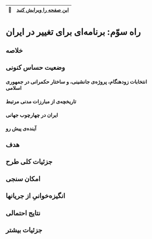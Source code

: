 <div style="text-align: right"> 

| :memo:        | [این صفحه را ویرایش کنید](http://)|
|---------------|:------------------------|

</div>

# راه سوّم: برنامه‌ای برای تغییر در ایران

## خلاصه

## وضعیت حساس کنونی

### انتخابات زودهنگام، پروژه‌ی جانشینی، و ساختار حکمرانی در جمهوری اسلامی

### تاریخچه‌ی از مبارزات مدنی مرتبط

### ایران در چهارچوب جهانی

### آینده‌ی پیش رو

## هدف

## جزئیات کلی طرح

## امکان سنجی 

## انگیزه‌خوانیِ از جریانها

## نتایج احتمالی

## جزئیات بیشتر




